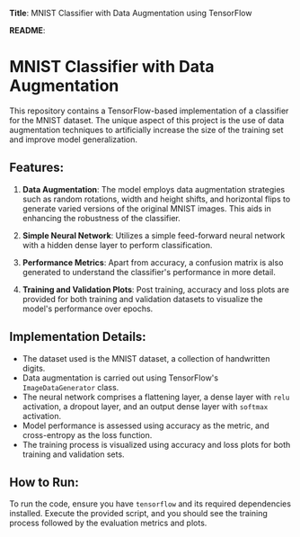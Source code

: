 **Title**:
MNIST Classifier with Data Augmentation using TensorFlow


**README**:

# MNIST Classifier with Data Augmentation

This repository contains a TensorFlow-based implementation of a classifier for the MNIST dataset. The unique aspect of this project is the use of data augmentation techniques to artificially increase the size of the training set and improve model generalization.

## Features:
1. **Data Augmentation**: The model employs data augmentation strategies such as random rotations, width and height shifts, and horizontal flips to generate varied versions of the original MNIST images. This aids in enhancing the robustness of the classifier.
  
2. **Simple Neural Network**: Utilizes a simple feed-forward neural network with a hidden dense layer to perform classification.
  
3. **Performance Metrics**: Apart from accuracy, a confusion matrix is also generated to understand the classifier's performance in more detail.
  
4. **Training and Validation Plots**: Post training, accuracy and loss plots are provided for both training and validation datasets to visualize the model's performance over epochs.

## Implementation Details:
- The dataset used is the MNIST dataset, a collection of handwritten digits.
- Data augmentation is carried out using TensorFlow's `ImageDataGenerator` class.
- The neural network comprises a flattening layer, a dense layer with `relu` activation, a dropout layer, and an output dense layer with `softmax` activation.
- Model performance is assessed using accuracy as the metric, and cross-entropy as the loss function.
- The training process is visualized using accuracy and loss plots for both training and validation sets.

## How to Run:
To run the code, ensure you have `tensorflow` and its required dependencies installed. Execute the provided script, and you should see the training process followed by the evaluation metrics and plots.

